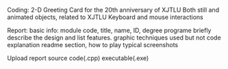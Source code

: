 Coding:
2-D Greeting Card for the 20th anniversary of XJTLU
Both still and animated objects, related to XJTLU
Keyboard and mouse interactions


Report:
basic info: module code, title, name, ID, degree programe
briefly describe the design and list features. graphic techniques used but not code explanation
readme section, how to play 
typical screenshots

Upload
report source code(.cpp) executable(.exe)
